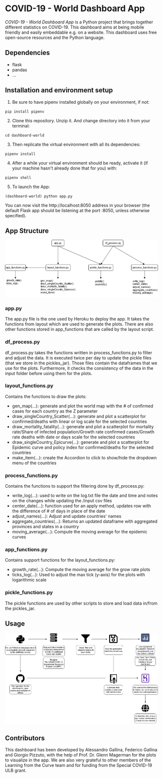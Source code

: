 # COVID-19 - World Dashboard App

*COVID-19 - World Dashboard App* is a Python project that brings together different statistics on COVID-19. This dashboard aims at being mobile friendly and easily embeddable e.g. on a website. This dashboard uses free open-source resources and the Python language.

## Dependencies

- flask
- pandas
- ...

## Installation and environment setup

1) Be sure to have pipenv installed globally on your environment, if not:
```
pip install pipenv
```    
2) Clone this repository. Unzip it. And change directory into it from your terminal:
```
cd dashboard-world
```
3) Then replicate the virtual environment with all its dependencies:
```
pipenv install
```    
4) After a while your virtual environment should be ready, activate it (if your machine hasn't already done that for you) with:
```
pipenv shell
```
5) To launch the App:
```
(dashboard-world) python app.py
```    
You can now visit the http://localhost:8050 address in your browser (the default Flask app should be listening at the port :8050, unless otherwise specified).

## App Structure

[![functions scheme](https://github.com/Learning-from-the-curve/dashboard-world/blob/master/functions_scheme.png)](https://github.com/Learning-from-the-curve/dashboard-world/blob/master/functions_scheme.png)

### app.py
The app.py file is the one used by Heroku to deploy the app. It takes the functions from layout which are used to generate the plots. There are also other functions stored in app_functions that are called by the layout script.

### df_process.py
df_process.py takes the functions written in process_functions.py to filter and adjust the data. It is executed twice per day to update the pickle files (that we store in the pickles_jar). Those files contain the dataframes that we use for the plots. Furthermore, it checks the consistency of the data in the input folder before using them for the plots.

### layout_functions.py
Contains the functions to draw the plots:
- gen_map(...): generate and plot the world map with the # of confirmed cases for each country as the Z parameter
- draw_singleCountry_Scatter(...): generate and plot a scatterplot for confirmed/deaths with linear or log scale for the selected countries
- draw_mortality_fatality(...): generate and plot a scatterplot for mortality rate/Share of infected population/Growth rate confirmed cases/Growth rate deaths with date or days scale for the selected countries
- draw_singleCountry_Epicurve(...): generate and plot a scatterplot for Epidemic curve and policy index for confirmed/deaths for the selected countries
- make_item(...): create the Accordion to click to show/hide the dropdown menu of the countries

### process_functions.py
Contains the functions to support the filtering done by df_process.py:
- write_log(...): used to write on the log.txt file the date and time and notes on the changes while updating the /input csv files
- center_date(...): function used for an apply method, updates row with the difference of # of days in place of the date
- adjust_names(...): Adjust and update countries' names
- aggregate_countries(...): Returns an updated dataframe with aggregated provinces and states in a country
- moving_average(...): Compute the moving average for the epidemic curves

### app_functions.py
Contains support functions for the layout_functions.py:
- growth_rate(...): Compute the moving average for the grow rate plots
- ticks_log(...): Used to adjust the max tick (y-axis) for the plots with logarithmic scale

### pickle_functions.py
The pickle functions are used by other scripts to store and load data in/from the pickles_jar.

## Usage

[![flowchart usage](https://github.com/Learning-from-the-curve/dashboard-world/blob/master/configuration_scheme.png)](https://github.com/Learning-from-the-curve/dashboard-world/blob/master/configuration_scheme.png)
 
## Contributors

This dashboard has been developed by Alessandro Gallina, Federico Gallina and Giorgio Pizzuto, with the help of Prof. Dr. Glenn Magerman for the plots to visualize in the app. We are also very grateful to other members of the Learning from the Curve team and for funding from the Special COVID-19 ULB grant.
